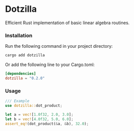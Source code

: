 # Dotzilla

Efficient Rust implementation of basic linear algebra routines.

### Installation

Run the following command in your project directory:

```bash
cargo add dotzilla
```

Or add the following line to your Cargo.toml:

```toml
[dependencies]
dotzilla = "0.2.0"
```

### Usage

```Rust
/// Example
use dotzilla::dot_product;

let a = vec![1.0f32, 2.0, 3.0];
let b = vec![4.0f32, 5.0, 6.0];
assert_eq!(dot_product(&a, &b), 32.0);
```
